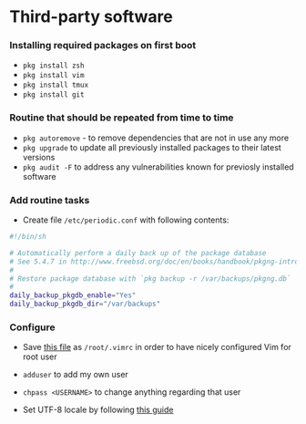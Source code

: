 # Third-party software

### Installing required packages on first boot

- `pkg install zsh`
- `pkg install vim`
- `pkg install tmux`
- `pkg install git`

### Routine that should be repeated from time to time

- `pkg autoremove` - to remove dependencies that are not in use any more
- `pkg upgrade` to update all previously installed packages to their latest versions
- `pkg audit -F` to address any vulnerabilities known for previosly installed software

### Add routine tasks

- Create file `/etc/periodic.conf` with following contents:

```bash
#!/bin/sh

# Automatically perform a daily back up of the package database
# See 5.4.7 in http://www.freebsd.org/doc/en/books/handbook/pkgng-intro.html
#
# Restore package database with `pkg backup -r /var/backups/pkgng.db`
#
daily_backup_pkgdb_enable="Yes"
daily_backup_pkgdb_dir="/var/backups"
```

### Configure

- Save [this file](https://gist.githubusercontent.com/sergeylukin/bdd66197a79ef07b2bc2/raw/824d388b633815ac24d9707f587c45a74b2890ad/.vimrc) as `/root/.vimrc` in order to have nicely configured Vim for root user

- `adduser` to add my own user

- `chpass <USERNAME>` to change anything regarding that user

- Set UTF-8 locale by following [this guide](https://github.com/sergeylukin/dotfiles/wiki/Setting-up-FreeBSD-workstation#utf-8)